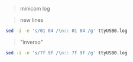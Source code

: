 > minicom log

> new lines

```sh
sed -i -e 's/01 04 /\n:: 01 04 /g' ttyUSB0.log
```

> "inverso"

```sh
sed -i -e 's/7f 9f /\n:: 7f 9f /g' ttyUSB0.log
```
